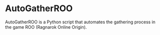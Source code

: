 # AutoGatherROO

AutoGatherROO is a Python script that automates the gathering process in the game ROO (Ragnarok Online Origin).
